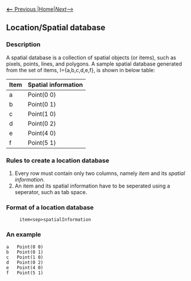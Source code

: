 [__<--__ Previous ](uncertainDatabases.html)|[Home](index.html)|[_Next_-->](neighborhoodDatabase.html)

## Location/Spatial database

### Description
A spatial database is a collection of spatial objects (or items), such as pixels, points, lines, and polygons.
A sample spatial database generated from the set of items, I={a,b,c,d,e,f}, is shown in below table:

Item |  Spatial information
  --- | -----
a   | Point(0 0)
b   | Point(0 1)
c   | Point(1 0)
d   | Point(0 2)
e   | Point(4 0)
f   | Point(5 1)

### Rules to create a location database

1. Every row must contain only two columns, namely _item_ and its _spatial information_.
2. An item and its spatial information have to be seperated using a seperator, such as tab space.


### Format of a location database

         item<sep>spatialInformation

### An example
    a   Point(0 0)
    b   Point(0 1)
    c   Point(1 0)
    d   Point(0 2)
    e   Point(4 0)
    f   Point(5 1)


